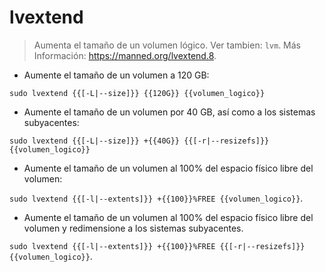 # lvextend

> Aumenta el tamaño de un volumen lógico.
> Ver tambien: `lvm`.
> Más Información: <https://manned.org/lvextend.8>.

- Aumente el tamaño de un volumen a 120 GB:

`sudo lvextend {{[-L|--size]}} {{120G}} {{volumen_logico}}`

- Aumente el tamaño de un volumen por 40 GB, así como a los sistemas subyacentes:

`sudo lvextend {{[-L|--size]}} +{{40G}} {{[-r|--resizefs]}} {{volumen_logico}}`

- Aumente el tamaño de un volumen al 100% del espacio físico libre del volumen:

`sudo lvextend {{[-l|--extents]}} +{{100}}%FREE {{volumen_logico}}`.

- Aumente el tamaño de un volumen al 100% del espacio físico libre del volumen y redimensione a los sistemas subyacentes.

`sudo lvextend {{[-l|--extents]}} +{{100}}%FREE {{[-r|--resizefs]}} {{volumen_logico}}`.
